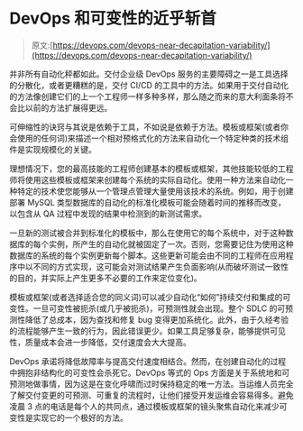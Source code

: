 # DevOps 和可变性的近乎斩首

> 原文:[https://devops.com/devops-near-decapitation-variability/](https://devops.com/devops-near-decapitation-variability/)

并非所有自动化秤都如此。交付企业级 DevOps 服务的主要障碍之一是工具选择的分散化，或者更糟糕的是，交付 CI/CD 的工具中的方法。如果用于交付自动化的方法像创建它们的上一个工程师一样多种多样，那么随之而来的意大利面条将不会比以前的方法扩展得更远。

可伸缩性的诀窍与其说是依赖于工具，不如说是依赖于方法。模板或框架(或者你会使用的任何词)来描述一个相对预格式化的方法来自动化一个特定种类的技术组件是实现规模化的关键。

理想情况下，您的最高技能的工程师创建基本的模板或框架，其他技能较低的工程师将使用这些模板或框架来创建每个系统的实际自动化。使用一种方法来自动化一种特定的技术使您能够从一个管理点管理大量使用该技术的系统。例如，用于创建部署 MySQL 类型数据库的自动化的标准化模板可能会随着时间的推移而改变，以包含从 QA 过程中发现的结果中检测到的新测试需求。

一旦新的测试被合并到标准化的模板中，那么在使用它的每个系统中，对于这种数据库的每个实例，所产生的自动化就被固定了一次。否则，您需要记住为使用这种数据库的系统的每个实例更新每个脚本。这些更新可能会由不同的工程师在应用程序中以不同的方式实现，这可能会对测试结果产生负面影响(从而破坏测试一致性的目的，并实际上产生更多不必要的工作来定位变化)。

模板或框架(或者选择适合您的同义词)可以减少自动化“如何”持续交付和集成的可变性。一旦可变性被扼杀(或几乎被扼杀)，可预测性就会出现。整个 SDLC 的可预测性降低了总成本，因为查找和修复 bug 变得更加系统化。此外，由于久经考验的流程能够产生一致的行为，因此错误更少。如果工具足够复杂，能够提供可见性，质量成本会进一步降低，交付速度会大大提高。

DevOps 承诺将降低故障率与提高交付速度相结合。然而，在创建自动化的过程中拥抱非结构化的可变性会杀死它。DevOps 等式的 Ops 方面是关于系统地和可预测地做事情，因为这是在变化呼啸而过时保持稳定的唯一方法。当运维人员完全了解交付变更的可预测、可重复的流程时，让他们接受开发运维会容易得多。避免凌晨 3 点的电话是每个人的共同点，通过模板或框架的镜头聚焦自动化来减少可变性是实现它的一个极好的方法。